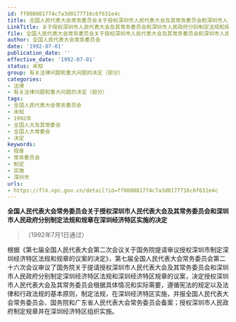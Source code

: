 ```yaml
---
id: ff808081774c7a3d0177716c6f631e4c
title: 全国人民代表大会常务委员会关于授权深圳市人民代表大会及其常务委员会和深圳市人民政府分别制定法规和规章在深圳经济特区实施的决定
LinkTitle: 关于授权深圳市人民代表大会及其常务委员会和深圳市人民政府分别制定法规和规章在深圳经济特区实施的决定（1992）
file: 全国人民代表大会常务委员会关于授权深圳市人民代表大会及其常务委员会和深圳市人民政府分别制定法规和规章在深圳经济特区实施的决定_ff808081774c7a3d0177716c6f631e4c.docx
author: 全国人民代表大会常务委员会
date: '1992-07-01'
publication_date: ''
effective_date: '1992-07-01'
status: 未知
group: 有关法律问题和重大问题的决定（部分）
categories:
- 法律
- 有关法律问题和重大问题的决定（部分）
tags:
- 全国人民代表大会常务委员会
- 未知
- 1992年
- 全国人大及其常委会
- 全国人大常委会
- 决定
keywords:
- 规章
- 常务委员会
- 制定
- 实施
- 深圳市
urls:
- https://flk.npc.gov.cn/detail?id=ff808081774c7a3d0177716c6f631e4c
---
```


**全国人民代表大会常务委员会关于授权深圳市人民代表大会及其常务委员会和深圳市人民政府分别制定法规和规章在深圳经济特区实施的决定**

> （1992年7月1日通过）

根据《第七届全国人民代表大会第二次会议关于国务院提请审议授权深圳市制定深圳经济特区法规和规章的议案的决定》，第七届全国人民代表大会常务委员会第二十六次会议审议了国务院关于提请授权深圳市人民代表大会及其常务委员会和深圳市人民政府分别制定深圳经济特区法规和深圳经济特区规章的议案，决定授权深圳市人民代表大会及其常务委员会根据具体情况和实际需要，遵循宪法的规定以及法律和行政法规的基本原则，制定法规，在深圳经济特区实施，并报全国人民代表大会常务委员会、国务院和广东省人民代表大会常务委员会备案；授权深圳市人民政府制定规章并在深圳经济特区组织实施。
